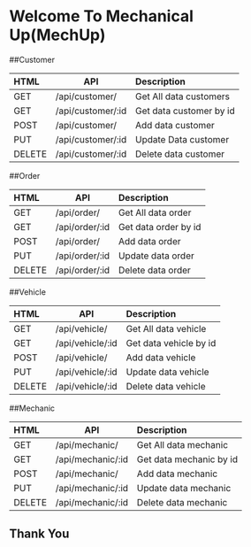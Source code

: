 # Welcome To Mechanical Up(MechUp)


##Customer


| HTML   | API               | Description             |
| :-------- | ------------------- | :------------------------- |
| GET    | /api/customer/    | Get All data customers  |
| GET    | /api/customer/:id | Get data customer by id |
| POST   | /api/customer/    | Add data customer       |
| PUT    | /api/customer/:id | Update Data customer    |
| DELETE | /api/customer/:id | Delete data customer    |


##Order


| HTML   | API            | Description          |
| :-------- | ---------------- | :---------------------- |
| GET    | /api/order/    | Get All data order   |
| GET    | /api/order/:id | Get data order by id |
| POST   | /api/order/    | Add data order       |
| PUT    | /api/order/:id | Update data order    |
| DELETE | /api/order/:id | Delete data order    |


##Vehicle


| HTML| API| Description            |
| :-------- | ------------------ | :------------------------ |
| GET    | /api/vehicle/    | Get All data vehicle   |
| GET    | /api/vehicle/:id | Get data vehicle by id |
| POST   | /api/vehicle/    | Add data vehicle       |
| PUT    | /api/vehicle/:id | Update data vehicle    |
| DELETE | /api/vehicle/:id | Delete data vehicle    |


##Mechanic


| HTML   | API               | Description             |
| :-------- | ------------------- | :------------------------- |
| GET    | /api/mechanic/    | Get All data mechanic   |
| GET    | /api/mechanic/:id | Get data mechanic by id |
| POST   | /api/mechanic/    | Add data mechanic       |
| PUT    | /api/mechanic/:id | Update data mechanic    |
| DELETE | /api/mechanic/:id | Delete data mechanic    |


## Thank You
